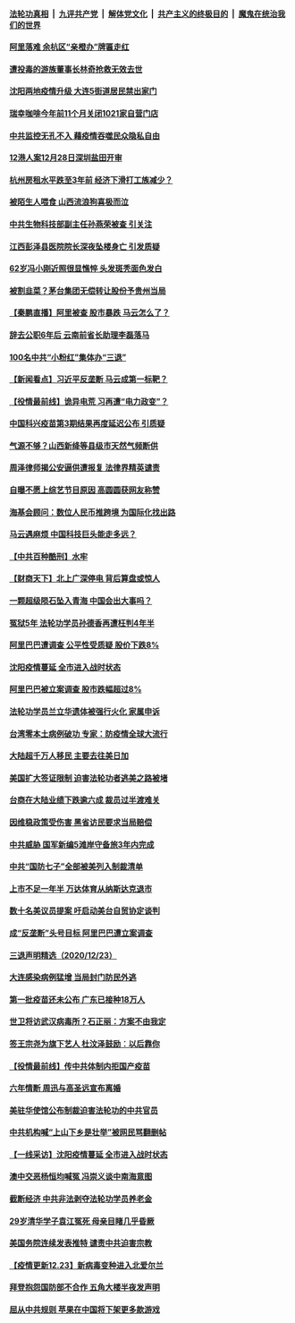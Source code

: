 ####  [法轮功真相](../../../../basic/blob/master/README.md?t=12260102) &nbsp;|&nbsp; [九评共产党](../../../../9ping.md/blob/master/README.md?t=12260102) &nbsp;|&nbsp; [解体党文化](../../../../jtdwh.md/blob/master/README.md?t=12260102)  &nbsp;|&nbsp; [共产主义的终极目的](../../../../gczydzjmd.md/blob/master/README.md?t=12260102) &nbsp;|&nbsp; [魔鬼在统治我们的世界](../../../../mgztzwmdsj.md/blob/master/README.md?t=12260102) 

#### [阿里落难 余杭区“亲橙办”牌匾走红](../pages/nsc413/n12645127.md?t=12260102) 

#### [遭投毒的游族董事长林奇抢救无效去世](../pages/nsc413/n12645030.md?t=12260102) 

#### [沈阳两地疫情升级 大连5街道居民禁出家门](../pages/nsc413/n12644637.md?t=12260102) 

#### [瑞幸咖啡今年前11个月关闭1021家自营门店](../pages/nsc413/n12644541.md?t=12260102) 

#### [中共监控无孔不入 藉疫情吞噬民众隐私自由](../pages/nsc413/n12644631.md?t=12260102) 

#### [12港人案12月28日深圳盐田开审](../pages/nsc413/n12644352.md?t=12260102) 

#### [杭州房租水平跌至3年前 经济下滑打工族减少？](../pages/nsc413/n12644051.md?t=12260102) 

#### [被陌生人喂食 山西流浪狗喜极而泣](../pages/nsc413/n12644367.md?t=12260102) 

#### [中共生物科技部副主任孙燕荣被查 引关注](../pages/nsc413/n12644071.md?t=12260102) 


#### [江西彭泽县医院院长深夜坠楼身亡 引发质疑](../pages/nsc413/n12644012.md?t=12260102) 

#### [62岁冯小刚近照很显憔悴 头发斑秃面色发白](../pages/nsc413/n12643860.md?t=12260102) 

#### [被割韭菜？茅台集团无偿转让股份予贵州当局](../pages/nsc413/n12643759.md?t=12260102) 

#### [【秦鹏直播】阿里被查 股市暴跌 马云怎么了？](../pages/nsc413/n12643761.md?t=12260102) 

#### [辞去公职6年后 云南前省长助理李磊落马](../pages/nsc413/n12643925.md?t=12260102) 

#### [100名中共“小粉红”集体办“三退”](../pages/nsc413/n12643886.md?t=12260102) 

#### [【新闻看点】习近平反垄断 马云成第一标靶？](../pages/nsc413/n12643687.md?t=12260102) 

#### [【役情最前线】诡异电荒 习再遭“电力政变”？](../pages/nsc413/n12643513.md?t=12260102) 

#### [中国科兴疫苗第3期结果再度延迟公布 引质疑](../pages/nsc413/n12643605.md?t=12260102) 

#### [气源不够？山西新绛等县级市天然气频断供](../pages/nsc413/n12643544.md?t=12260102) 

#### [周泽律师揭公安逼供遭报复 法律界精英谴责](../pages/nsc413/n12643543.md?t=12260102) 

#### [自曝不愿上综艺节目原因 高圆圆获网友称赞](../pages/nsc413/n12641430.md?t=12260102) 

#### [海基会顾问：数位人民币推跨境 为国际化找出路](../pages/nsc413/n12643521.md?t=12260102) 

#### [马云遇麻烦 中国科技巨头能走多远？](../pages/nsc413/n12643505.md?t=12260102) 

#### [【中共百种酷刑】水牢](../pages/nsc413/n12643414.md?t=12260102) 

#### [【财商天下】北上广深停电 背后算盘或惊人](../pages/nsc413/n12643382.md?t=12260102) 

#### [一颗超级陨石坠入青海 中国会出大事吗？](../pages/nsc413/n12643078.md?t=12260102) 

#### [冤狱5年 法轮功学员孙德香再遭枉判4年半](../pages/nsc413/n12640696.md?t=12260102) 

#### [阿里巴巴遭调查 公平性受质疑 股价下跌8%](../pages/nsc413/n12642484.md?t=12260102) 

#### [沈阳疫情蔓延 全市进入战时状态](../pages/nsc413/n12642946.md?t=12260102) 

#### [阿里巴巴被立案调查 股市跌幅超过8%](../pages/nsc413/n12642522.md?t=12260102) 

#### [法轮功学员兰立华遗体被强行火化 家属申诉](../pages/nsc413/n12639989.md?t=12260102) 

#### [台湾零本土病例破功 专家：防疫情全球大流行](../pages/nsc413/n12642322.md?t=12260102) 

#### [大陆超千万人移民 主要去往美日加](../pages/nsc413/n12642509.md?t=12260102) 

#### [美国扩大签证限制 迫害法轮功者逃美之路被堵](../pages/nsc413/n12641094.md?t=12260102) 

#### [台商在大陆业绩下跌逾六成 裁员过半渡难关](../pages/nsc413/n12641713.md?t=12260102) 

#### [因维稳政策受伤害 黑省访民要求当局赔偿](../pages/nsc413/n12642333.md?t=12260102) 

#### [中共威胁 国军新编5滩岸守备旅3年内完成](../pages/nsc413/n12642130.md?t=12260102) 


#### [中共“国防七子”全部被美列入制裁清单](../pages/nsc413/n12641954.md?t=12260102) 

#### [上市不足一年半 万达体育从纳斯达克退市](../pages/nsc413/n12641402.md?t=12260102) 

#### [数十名美议员提案 吁启动美台自贸协定谈判](../pages/nsc413/n12641624.md?t=12260102) 

#### [成“反垄断”头号目标 阿里巴巴遭立案调查](../pages/nsc413/n12641649.md?t=12260102) 

#### [三退声明精选（2020/12/23）](../pages/nsc413/n12641663.md?t=12260102) 

#### [大连感染病例猛增 当局封门防民外逃](../pages/nsc413/n12641492.md?t=12260102) 

#### [第一批疫苗还未公布 广东已接种18万人](../pages/nsc413/n12641465.md?t=12260102) 

#### [世卫将访武汉病毒所？石正丽：方案不由我定](../pages/nsc413/n12641344.md?t=12260102) 

#### [签王宗尧为旗下艺人 杜汶泽鼓励︰以后靠你](../pages/nsc413/n12641062.md?t=12260102) 

#### [【役情最前线】传中共体制内拒国产疫苗](../pages/nsc413/n12640870.md?t=12260102) 

#### [六年情断 周迅与高圣远宣布离婚](../pages/nsc413/n12640869.md?t=12260102) 

#### [美驻华使馆公布制裁迫害法轮功的中共官员](../pages/nsc413/n12641101.md?t=12260102) 

#### [中共机构喊“上山下乡是壮举”被网民骂翻删帖](../pages/nsc413/n12641103.md?t=12260102) 

#### [【一线采访】沈阳疫情蔓延 全市进入战时状态](../pages/nsc413/n12640905.md?t=12260102) 

#### [澳中交恶杨恒均喊冤 冯崇义谈中南海意图](../pages/nsc413/n12640687.md?t=12260102) 

#### [截断经济 中共非法剥夺法轮功学员养老金](../pages/nsc413/n12640201.md?t=12260102) 

#### [29岁清华学子袁江冤死 母亲目睹几乎昏厥](../pages/nsc413/n12640938.md?t=12260102) 

#### [美国务院连续发表推特 谴责中共迫害宗教](../pages/nsc413/n12640836.md?t=12260102) 

#### [【疫情更新12.23】新病毒变种进入北爱尔兰](../pages/nsc413/n12640367.md?t=12260102) 

#### [拜登抱怨国防部不合作 五角大楼半夜发声明](../pages/nsc413/n12640816.md?t=12260102) 

#### [屈从中共规则 苹果在中国将下架更多款游戏](../pages/nsc413/n12640767.md?t=12260102) 

